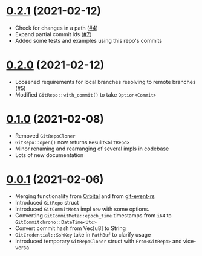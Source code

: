 # [0.2.1](https://github.com/tjtelan/git-meta-rs/compare/v0.1.0...v0.2.0) (2021-02-12)
- Check for changes in a path ([#4](https://github.com/tjtelan/git-meta-rs/issues/4))
- Expand partial commit ids ([#7](https://github.com/tjtelan/git-meta-rs/issues/7))
- Added some tests and examples using this repo's commits
# [0.2.0](https://github.com/tjtelan/git-meta-rs/compare/v0.1.0...v0.2.0) (2021-02-12)
- Loosened requirements for local branches resolving to remote branches ([#5](https://github.com/tjtelan/git-meta-rs/issues/5))
- Modified `GitRepo::with_commit()` to take `Option<Commit>`
# [0.1.0](https://github.com/tjtelan/git-meta-rs/compare/v0.0.1...v0.1.0) (2021-02-08)
- Removed `GitRepoCloner`
- `GitRepo::open()` now returns `Result<GitRepo>`
- Minor renaming and rearranging of several impls in codebase
- Lots of new documentation
# [0.0.1](https://github.com/tjtelan/git-meta-rs/commit/b24fe6112e97eb9ee0cc1fd5aaa520bf8814f6c3) (2021-02-06)
- Merging functionality from [Orbital](https://github.com/orbitalci/orbital) and from [git-event-rs](https://github.com/tjtelan/git-event-rs)
- Introduced `GitRepo` struct
- Introduced `GitCommitMeta` impl `new` with some options.
- Converting `GitCommitMeta::epoch_time` timestamps from `i64` to `GitCommitchrono::DateTime<Utc>`
- Convert commit hash from Vec[u8] to String
- `GitCredential::SshKey` take in `PathBuf` to clarify usage
- Introduced temporary `GitRepoCloner` struct with `From<GitRepo>` and vice-versa